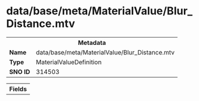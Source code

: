 <h1>data/base/meta/MaterialValue/Blur_Distance.mtv</h1><table><tr><th colspan="100%">Metadata</th></tr><tr><td><b>Name</b></td><td>data/base/meta/MaterialValue/Blur_Distance.mtv</td></tr><tr><td><b>Type</b></td><td>MaterialValueDefinition</td></tr><tr><td><b>SNO ID</b></td><td>314503</td></tr></table>

<table><tr><th colspan="100%">Fields</th></tr></table>

